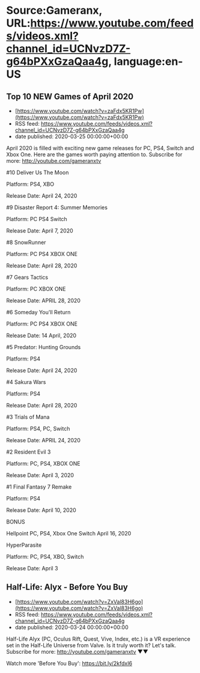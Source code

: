 # Source:Gameranx, URL:https://www.youtube.com/feeds/videos.xml?channel_id=UCNvzD7Z-g64bPXxGzaQaa4g, language:en-US

## Top 10 NEW Games of April 2020
 - [https://www.youtube.com/watch?v=zaFdx5KR1Pw](https://www.youtube.com/watch?v=zaFdx5KR1Pw)
 - RSS feed: https://www.youtube.com/feeds/videos.xml?channel_id=UCNvzD7Z-g64bPXxGzaQaa4g
 - date published: 2020-03-25 00:00:00+00:00

April 2020 is filled with exciting new game releases for PC, PS4, Switch and Xbox One. Here are the games worth paying attention to.
Subscribe for more: http://youtube.com/gameranxtv

#10 Deliver Us The Moon 

Platform: PS4, XBO

Release Date: April 24, 2020



#9 Disaster Report 4: Summer Memories

Platform: PC PS4 Switch

Release Date: April 7, 2020



#8 SnowRunner

Platform: PC PS4 XBOX ONE

Release Date: April 28, 2020



#7 Gears Tactics

Platform: PC XBOX ONE

Release Date: APRIL 28, 2020



#6 Someday You'll Return 

Platform: PC PS4 XBOX ONE

Release Date: 14 April, 2020



#5 Predator: Hunting Grounds 

Platform: PS4

Release Date: April 24, 2020



#4 Sakura Wars 

Platform: PS4

Release Date: April 28, 2020



#3 Trials of Mana

Platform: PS4, PC, Switch

Release Date: APRIL 24, 2020



#2 Resident Evil 3 

Platform: PC, PS4, XBOX ONE

Release Date: April 3, 2020



#1 Final Fantasy 7 Remake 

Platform: PS4

Release Date: April 10, 2020



BONUS

Hellpoint
PC, PS4, Xbox One Switch
April 16, 2020


HyperParasite 

Platform: PC, PS4, XBO, Switch

Release Date: April 3

## Half-Life: Alyx - Before You Buy
 - [https://www.youtube.com/watch?v=ZxVal83H6go](https://www.youtube.com/watch?v=ZxVal83H6go)
 - RSS feed: https://www.youtube.com/feeds/videos.xml?channel_id=UCNvzD7Z-g64bPXxGzaQaa4g
 - date published: 2020-03-24 00:00:00+00:00

Half-Life Alyx (PC, Oculus Rift, Quest, Vive, Index, etc.) is a VR experience set in the Half-Life Universe from Valve. Is it truly worth it? Let's talk.
Subscribe for more: http://youtube.com/gameranxtv ▼▼



Watch more 'Before You Buy': https://bit.ly/2kfdxI6


